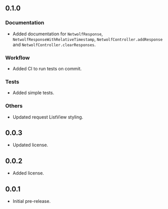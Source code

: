 <!-- 
### Features
### Fixes
### Documenetation
### Workflow
### Tests
### Others
 -->

## 0.1.0

### Documentation
- Added documentation for `NetwolfResponse`, `NetwolfResponseWithRelativeTimestamp`, `NetwolfController.addResponse` and `NetwolfController.clearResponses`.

### Workflow
- Added CI to run tests on commit.

### Tests
- Added simple tests.

### Others
- Updated request ListView styling.

## 0.0.3

- Updated license.

## 0.0.2

- Added license.

## 0.0.1

- Initial pre-release.
